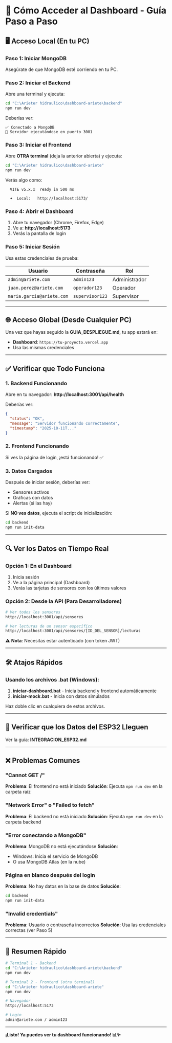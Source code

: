 # 🚀 Cómo Acceder al Dashboard - Guía Paso a Paso

## 🖥️ Acceso Local (En tu PC)

### Paso 1: Iniciar MongoDB
Asegúrate de que MongoDB esté corriendo en tu PC.

### Paso 2: Iniciar el Backend
Abre una terminal y ejecuta:
```bash
cd "C:\Arieter hidraulico\dashboard-ariete\backend"
npm run dev
```

Deberías ver:
```
✅ Conectado a MongoDB
🚀 Servidor ejecutándose en puerto 3001
```

### Paso 3: Iniciar el Frontend
Abre **OTRA terminal** (deja la anterior abierta) y ejecuta:
```bash
cd "C:\Arieter hidraulico\dashboard-ariete"
npm run dev
```

Verás algo como:
```
  VITE v5.x.x  ready in 500 ms
  
  ➜  Local:   http://localhost:5173/
```

### Paso 4: Abrir el Dashboard
1. Abre tu navegador (Chrome, Firefox, Edge)
2. Ve a: **http://localhost:5173**
3. Verás la pantalla de login

### Paso 5: Iniciar Sesión
Usa estas credenciales de prueba:

| Usuario | Contraseña | Rol |
|---------|-----------|-----|
| `admin@ariete.com` | `admin123` | Administrador |
| `juan.perez@ariete.com` | `operador123` | Operador |
| `maria.garcia@ariete.com` | `supervisor123` | Supervisor |

---

## 🌐 Acceso Global (Desde Cualquier PC)

Una vez que hayas seguido la **GUIA_DESPLIEGUE.md**, tu app estará en:
- **Dashboard**: `https://tu-proyecto.vercel.app`
- Usa las mismas credenciales

---

## ✅ Verificar que Todo Funciona

### 1. Backend Funcionando
Abre en tu navegador: **http://localhost:3001/api/health**

Deberías ver:
```json
{
  "status": "OK",
  "message": "Servidor funcionando correctamente",
  "timestamp": "2025-10-11T..."
}
```

### 2. Frontend Funcionando
Si ves la página de login, ¡está funcionando! ✅

### 3. Datos Cargados
Después de iniciar sesión, deberías ver:
- Sensores activos
- Gráficas con datos
- Alertas (si las hay)

Si **NO ves datos**, ejecuta el script de inicialización:
```bash
cd backend
npm run init-data
```

---

## 🔍 Ver los Datos en Tiempo Real

### Opción 1: En el Dashboard
1. Inicia sesión
2. Ve a la página principal (Dashboard)
3. Verás las tarjetas de sensores con los últimos valores

### Opción 2: Desde la API (Para Desarrolladores)
```bash
# Ver todos los sensores
http://localhost:3001/api/sensores

# Ver lecturas de un sensor específico
http://localhost:3001/api/sensores/[ID_DEL_SENSOR]/lecturas
```

⚠️ **Nota**: Necesitas estar autenticado (con token JWT)

---

## 🛠️ Atajos Rápidos

### Usando los archivos .bat (Windows):

1. **iniciar-dashboard.bat** - Inicia backend y frontend automáticamente
2. **iniciar-mock.bat** - Inicia con datos simulados

Haz doble clic en cualquiera de estos archivos.

---

## 📱 Verificar que los Datos del ESP32 Lleguen

Ver la guía: **INTEGRACION_ESP32.md**

---

## ❌ Problemas Comunes

### "Cannot GET /"
**Problema**: El frontend no está iniciado
**Solución**: Ejecuta `npm run dev` en la carpeta raíz

### "Network Error" o "Failed to fetch"
**Problema**: El backend no está iniciado
**Solución**: Ejecuta `npm run dev` en la carpeta backend

### "Error conectando a MongoDB"
**Problema**: MongoDB no está ejecutándose
**Solución**: 
- Windows: Inicia el servicio de MongoDB
- O usa MongoDB Atlas (en la nube)

### Página en blanco después del login
**Problema**: No hay datos en la base de datos
**Solución**: 
```bash
cd backend
npm run init-data
```

### "Invalid credentials"
**Problema**: Usuario o contraseña incorrectos
**Solución**: Usa las credenciales correctas (ver Paso 5)

---

## 🎯 Resumen Rápido

```bash
# Terminal 1 - Backend
cd "C:\Arieter hidraulico\dashboard-ariete\backend"
npm run dev

# Terminal 2 - Frontend (otra terminal)
cd "C:\Arieter hidraulico\dashboard-ariete"
npm run dev

# Navegador
http://localhost:5173

# Login
admin@ariete.com / admin123
```

---

**¡Listo! Ya puedes ver tu dashboard funcionando! 📊✨**





